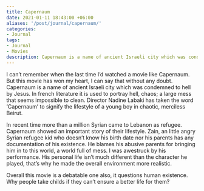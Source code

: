 ```yaml
---
title: Capernaum
date: 2021-01-11 18:43:00 +06:00
aliases: '/post/journal/capernaum/'
categories:
- Journal
tags:
- Journal
- Movies
description: Capernaum is a name of ancient Israeli city which was condemned to hell by Jesus. In french literature it is used to portray hell, chaos;a large mess that seems impossible to clean.
---
```


I can’t remember when the last time I’d watched a movie like Capernaum. But this movie has won my heart, I can say that without any doubt. Capernaum is a name of ancient Israeli city which was condemned to hell by Jesus. In french literature it is used to portray hell, chaos; a large mess that seems impossible to clean. Director Nadine Labaki has taken the word ‘Capernaum’ to signify the lifestyle of a young boy in chaotic, merciless Beirut.

In recent time more than a million Syrian came to Lebanon as refugee. Capernaum showed an important story of their lifestyle. Zain, an little angry Syrian refugee kid who doesn’t know his birth date nor his parents has any documentation of his existence. He blames his abusive parents for bringing him in to this world, a world full of mess. I was awestruck by his performance. His personal life isn’t much different than the character he played, that’s why he made the overall environment more realistic.

Overall this movie is a debatable one also, it questions human existence. Why people take childs if they can’t ensure a better life for them?
